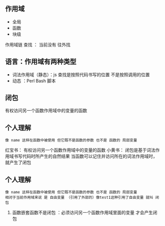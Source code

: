  ## 作用域 
- 全局
- 函数
- 块级 

作用域链
查找 ： 当前没有 往外找

## 语言：作用域有两种类型
- 词法作用域（静态）：js 查找是按照代码书写的位置 不是按照调用的位置
- 动态 ：Perl Bash 脚本

## 闭包 
 有权访问另一个函数作用域中的变量的函数 

## 个人理解 
    像 name 这样在函数中被使用 但它既不是函数的参数 也不是 函数的 局部变量 
 红宝书：
 有权访问另一个函数作用域中的变量的函数 
 小黄书：
 闭包是基于词法作用域书写代码时所产生的自然结果
当函数可以记住并访问所在的词法作用域时，就产生了闭包


## 个人理解 
    像 name 这样在函数中被使用 但它既不是函数的参数 也不是 函数的 局部变量 
    相对于当前作用域来说 是 自由变量 （引用了外部的）像test1这种引用了自由变量 就叫 闭包 

 
 
 1. 函数嵌套函数不是闭包 ：必须访问另一个函数作用域里面的变量  才会产生闭包 
